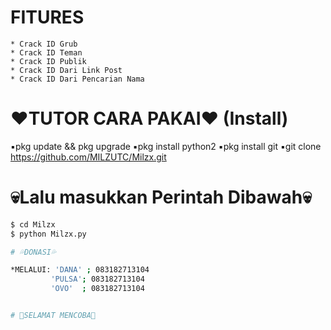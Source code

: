 # FITURES
  ```
* Crack ID Grub
* Crack ID Teman
* Crack ID Publik
* Crack ID Dari Link Post
* Crack ID Dari Pencarian Nama
```

# ❤TUTOR CARA PAKAI❤ (Install)
  ▪pkg update && pkg upgrade
  ▪pkg install python2
  ▪pkg install git
  ▪git clone https://github.com/MILZUTC/Milzx.git

# 💀Lalu masukkan Perintah Dibawah💀

  ```bash
  $ cd Milzx
  $ python Milzx.py

# 💦DONASI💦

 *MELALUI: 'DANA' ; 083182713104
           'PULSA'; 083182713104
           'OVO'  ; 083182713104


# 💓SELAMAT MENCOBA💓
